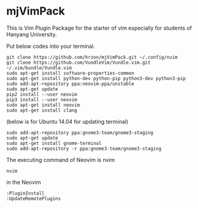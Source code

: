 # mjVimPack

This is Vim Plugin Package for the starter of vim especially for students of Hanyang University.

Put below codes into your terminal.

<pre><code>git clone https://github.com/hrzon/mjVimPack.git ~/.config/nvim  
git clone https://github.com/VundleVim/Vundle.vim.git ~/.vim/bundle/Vundle.vim 
sudo apt-get install software-properties-common
sudo apt-get install python-dev python-pip python3-dev python3-pip
sudo add-apt-repository ppa:neovim-ppa/unstable
sudo apt-get update
pip2 install --user neovim
pip3 install --user neovim
sudo apt-get install neovim
sudo apt-get install clang</code></pre>

(below is for Ubuntu 14.04 for updating terminal)

<pre><code>sudo add-apt-repository ppa:gnome3-team/gnome3-staging
sudo apt-get update
sudo apt-get install gnome-terminal
sudo add-apt-repository -r ppa:gnome3-team/gnome3-staging</code></pre>

The executing command of Neovim is nvim
<pre><code>nvim</code></pre>
in the Neovim
<pre><code>:PluginInstall
:UpdateRemotePlugins</code></pre>

